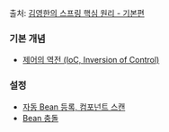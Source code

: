 출처: [김영한의 스프링 핵심 원리 - 기본편](https://www.inflearn.com/course/스프링-핵심-원리-기본편)

### 기본 개념
- [제어의 역전 (IoC, Inversion of Control)](note%2Fconcept%2Fioc.md)

### 설정
- [자동 Bean 등록, 컴포넌트 스캔](note%2Fconfiguration%2FcomponentScan.md)
- [Bean 충돌](note%2Fconfiguration%2Fconflict.md)
